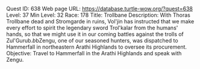 Quest ID: 638
Web page URL: https://database.turtle-wow.org/?quest=638
Level: 37
Min Level: 32
Race: 178
Title: Trollbane
Description: With Thoras Trollbane dead and Stromgarde in ruins, Vol'jin has instructed that we make every effort to spirit the legendary sword Trol'kalar from the humans' hands, so that we might use it in our coming battles against the trolls of Zul'Gurub.$b$bZengu, one of our seasoned hunters, was dispatched to Hammerfall in northeastern Arathi Highlands to oversee its procurement.
Objective: Travel to Hammerfall in the Arathi Highlands and speak with Zengu.
